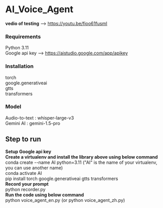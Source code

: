 # AI_Voice_Agent
**vedio of testing** --> https://youtu.be/fioo61fusmI   
### Requirements  
Python 3.11  
Google api key  -->  https://aistudio.google.com/app/apikey  
### Installation  
torch  
google.generativeai  
gtts  
transformers    
### Model  
Audio-to-text : whisper-large-v3  
Gemini AI : gemini-1.5-pro

## Step to run  
**Setup Google api key**  
**Create a virtualenv and install the library above using below command**  
conda create --name AI python=3.11 ("AI" is the name of your virtualenv, you can use another name)  
conda activate AI  
pip install torch google.generativeai gtts transformers  
**Record your prompt**  
python recorder.py  
**Run the code using below command**  
python voice_agent_en.py (or python voice_agent_zh.py)
